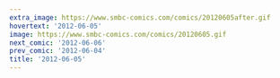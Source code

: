 ```yaml
---
extra_image: https://www.smbc-comics.com/comics/20120605after.gif
hovertext: '2012-06-05'
image: https://www.smbc-comics.com/comics/20120605.gif
next_comic: '2012-06-06'
prev_comic: '2012-06-04'
title: '2012-06-05'
---
```


